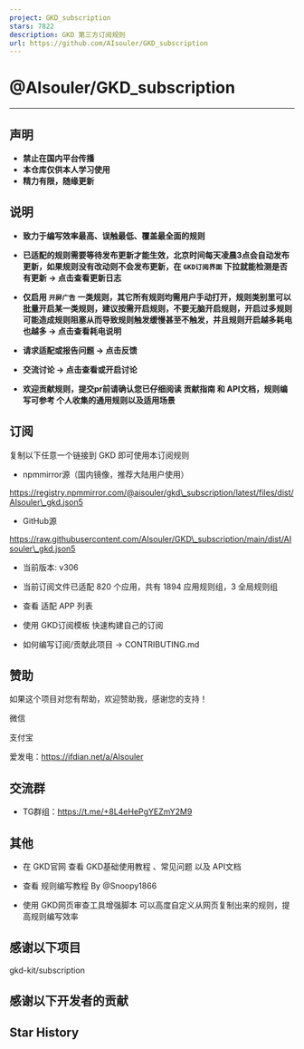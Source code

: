 ```yaml
---
project: GKD_subscription
stars: 7822
description: GKD 第三方订阅规则
url: https://github.com/AIsouler/GKD_subscription
---
```


@AIsouler/GKD\_subscription
===========================

* * *

声明
--

-   **禁止在国内平台传播**
-   **本仓库仅供本人学习使用**
-   **精力有限，随缘更新**

说明
--

-   **致力于编写效率最高、误触最低、覆盖最全面的规则**
    
-   **已适配的规则需要等待发布更新才能生效，北京时间每天凌晨3点会自动发布更新，如果规则没有改动则不会发布更新，在 `GKD订阅界面` 下拉就能检测是否有更新 -> 点击查看更新日志**
    
-   **仅启用 `开屏广告` 一类规则，其它所有规则均需用户手动打开，规则类别里可以批量开启某一类规则，建议按需开启规则，不要无脑开启规则，开启过多规则可能造成规则阻塞从而导致规则触发缓慢甚至不触发，并且规则开启越多耗电也越多 -> 点击查看耗电说明**
    
-   **请求适配或报告问题 -> 点击反馈**
    
-   **交流讨论 -> 点击查看或开启讨论**
    
-   **欢迎贡献规则，提交pr前请确认您已仔细阅读 贡献指南 和 API文档，规则编写可参考 个人收集的通用规则以及适用场景**
    

订阅
--

复制以下任意一个链接到 GKD 即可使用本订阅规则

-   npmmirror源（国内镜像，推荐大陆用户使用）

https://registry.npmmirror.com/@aisouler/gkd\_subscription/latest/files/dist/AIsouler\_gkd.json5

-   GitHub源

https://raw.githubusercontent.com/AIsouler/GKD\_subscription/main/dist/AIsouler\_gkd.json5

-   当前版本: v306
    
-   当前订阅文件已适配 820 个应用，共有 1894 应用规则组，3 全局规则组
    
-   查看 适配 APP 列表
    
-   使用 GKD订阅模板 快速构建自己的订阅
    
-   如何编写订阅/贡献此项目 -> CONTRIBUTING.md
    

赞助
--

如果这个项目对您有帮助，欢迎赞助我，感谢您的支持！

微信

支付宝

爱发电：https://ifdian.net/a/AIsouler

交流群
---

-   TG群组：https://t.me/+8L4eHePgYEZmY2M9

其他
--

-   在 GKD官网 查看 GKD基础使用教程 、常见问题 以及 API文档
    
-   查看 规则编写教程 By @Snoopy1866
    
-   使用 GKD网页审查工具增强脚本 可以高度自定义从网页复制出来的规则，提高规则编写效率
    

感谢以下项目
------

gkd-kit/subscription

感谢以下开发者的贡献
----------

Star History
------------
